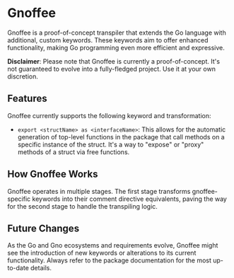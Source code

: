 # Gnoffee

Gnoffee is a proof-of-concept transpiler that extends the Go language with additional, custom keywords. These keywords aim to offer enhanced functionality, making Go programming even more efficient and expressive.

**Disclaimer**: Please note that Gnoffee is currently a proof-of-concept. It's not guaranteed to evolve into a fully-fledged project. Use it at your own discretion.

## Features

Gnoffee currently supports the following keyword and transformation:

- `export <structName> as <interfaceName>`: This allows for the automatic generation of top-level functions in the package that call methods on a specific instance of the struct. It's a way to "expose" or "proxy" methods of a struct via free functions.

## How Gnoffee Works

Gnoffee operates in multiple stages. The first stage transforms gnoffee-specific keywords into their comment directive equivalents, paving the way for the second stage to handle the transpiling logic.

## Future Changes

As the Go and Gno ecosystems and requirements evolve, Gnoffee might see the introduction of new keywords or alterations to its current functionality. Always refer to the package documentation for the most up-to-date details.
